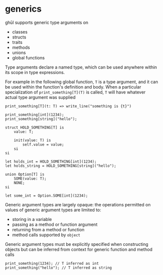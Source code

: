 # generics

ghūl supports generic type arguments on
- classes
- structs
- traits
- methods
- unions
- global functions

Type arguments declare a named type, which can be used anywhere within its scope in type expressions. 

For example in the following global function, `T` is a type argument, and it can be used within the function's definition and body.
When a particular specialization of `print_something[T](T)` is called, `T` will have whatever actual type argument was supplied

```ghul
print_something[T](t: T) => write_line("something is {t}")
```

```ghul
print_something[int](1234);
print_something[string]("hello");
```

```ghul
struct HOLD_SOMETHING[T] is
    value: T;

    init(value: T) is
        self.value = value;
    si
si
```

```ghul
let holds_int = HOLD_SOMETHING[int](1234);
let holds_string = HOLD_SOMETHING[string]("hello");
```

```ghul
union Option[T] is
    SOME(value: T);
    NONE;
si

let some_int = Option.SOME[int](1234);
```

Generic argument types are largely opaque: the operations permitted on values of generic argument types are limited to:
- storing in a variable
- passing as a method or function argument
- returning from a method or function
- method calls supported by `object`


Generic argument types must be explicitly specified when constructing objects but can be inferred from context for generic function and method calls

```ghul
print_something(1234); // T inferred as int
print_something("hello"); // T inferred as string
```

